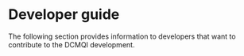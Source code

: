 # Developer guide

The following section provides information to developers that want to contribute to the DCMQI development. 

